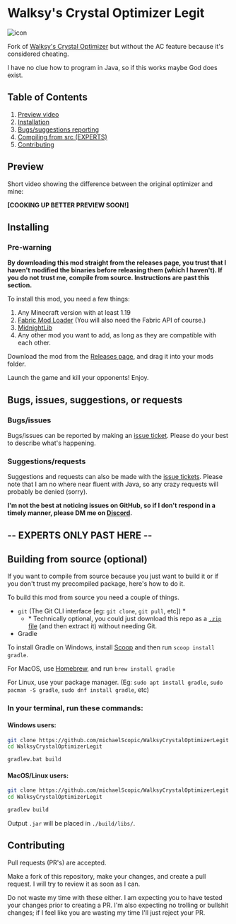 # Walksy's Crystal Optimizer Legit

![icon](https://github.com/michaelScopic/WalksyCrystalOptimizerLegit/assets/67214805/96114b0e-da4e-417c-abed-7dc279acddb1)

Fork of [Walksy's Crystal Optimizer](https://github.com/Walksy/WalksyCrystalOptimizer) but without the AC feature because it's considered cheating.

I have no clue how to program in Java, so if this works maybe God does exist.

## Table of Contents

1. [Preview video](https://github.com/michaelScopic/WalksyCrystalOptimizerLegit?tab=readme-ov-file#preview)
2. [Installation](https://github.com/michaelScopic/WalksyCrystalOptimizerLegit?tab=readme-ov-file#installing)
3. [Bugs/suggestions reporting](https://github.com/michaelScopic/WalksyCrystalOptimizerLegit?tab=readme-ov-file#bugs-issues-suggestions-or-requests)
4. [Compiling from src (EXPERTS)](https://github.com/michaelScopic/WalksyCrystalOptimizerLegit?tab=readme-ov-file#building-from-source-optional)
5. [Contributing](https://github.com/michaelScopic/WalksyCrystalOptimizerLegit?tab=readme-ov-file#contributing)
## Preview

Short video showing the difference between the original optimizer and mine:

**[COOKING UP BETTER PREVIEW SOON!]**

## Installing

### Pre-warning 

**By downloading this mod straight from the releases page, you trust that I haven't modified the binaries before releasing them (which I haven't). If you do not trust me, compile from source. Instructions are past this section.**

To install this mod, you need a few things:

1. Any Minecraft version with at least 1.19
2. [Fabric Mod Loader](https://fabricmc.net/use/installer/) (You will also need the Fabric API of course.)
3. [MidnightLib](https://www.curseforge.com/minecraft/mc-mods/midnightlib)
4. Any other mod you want to add, as long as they are compatible with each other.

Download the mod from the [Releases page](https://github.com/michaelScopic/WalksyCrystalOptimizerLegit/releases), and drag it into your mods folder.

Launch the game and kill your opponents! Enjoy.

## Bugs, issues, suggestions, or requests

### Bugs/issues
Bugs/issues can be reported by making an [issue ticket](https://github.com/michaelScopic/WalksyCrystalOptimizerLegit/issues). Please do your best to describe what's happening.

### Suggestions/requests
Suggestions and requests can also be made with the [issue tickets](https://github.com/michaelScopic/WalksyCrystalOptimizerLegit/issues). Please note that I am no where near fluent with Java, so any crazy requests will probably be denied (sorry). 

**I'm not the best at noticing issues on GitHub, so if I don't respond in a timely manner, please DM me on [Discord](https://github.com/michaelScopic#discord).**

## -- EXPERTS ONLY PAST HERE --
## Building from source (optional)

If you want to compile from source because  you just want to build it or if you don't trust my precompiled package, here's how to do it.

To build this mod from source you need a couple of things.

- `git`  (The Git CLI interface [eg: `git clone`, `git pull`, etc]) \*
   - \* Technically optional, you could just download this repo as a [`.zip` file](https://github.com/michaelScopic/WalksyCrystalOptimizerLegit/archive/refs/heads/master.zip) (and then extract it) without needing Git.
- Gradle

To install Gradle on Windows, install [Scoop](https://scoop.sh/) and then run `scoop install gradle`.

For MacOS, use [Homebrew](https://brew.sh), and run `brew install gradle`

For Linux, use your package manager. (Eg: `sudo apt install gradle`, `sudo pacman -S gradle`, `sudo dnf install gradle`, etc)

### In your terminal, run these commands:

#### Windows users:
```sh
git clone https://github.com/michaelScopic/WalksyCrystalOptimizerLegit
cd WalksyCrystalOptimizerLegit

gradlew.bat build
```

#### MacOS/Linux users:

```sh
git clone https://github.com/michaelScopic/WalksyCrystalOptimizerLegit
cd WalksyCrystalOptimizerLegit

gradlew build
```

Output `.jar` will be placed in `./build/libs/`.

## Contributing

Pull requests (PR's) are accepted. 

Make a fork of this repository, make your changes, and create a pull request. I will try to review it as soon as I can.

Do not waste my time with these either. I am expecting you to have tested your changes prior to creating a PR. I'm also expecting no trolling or bullshit changes; if I feel like you are wasting my time I'll just reject your PR.
